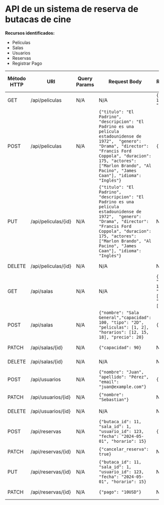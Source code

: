 # API de un sistema de reserva de butacas de cine

**Recursos identificados:**
- Películas
- Salas
- Usuarios
- Reservas
- Registrar Pago


| Método HTTP | URI            | Query Params | Request Body | Response Body    | Códigos HTTP de respuesta |
|-------------|----------------|--------------|--------------|------------------|-------------------------|
| GET        | /api/peliculas | N/A          | N/A | ``{"pelicula_id": 1, "titulo": "Sala 1"}`` | 200, 400, 500 |
| POST        | /api/peliculas    | N/A          | ``{"titulo": "El Padrino", "descripcion": "El Padrino es una película estadounidense de 1972",  "genero": "Drama", "director": "Francis Ford Coppola", "duracion": 175, "actores": ["Marlon Brando", "Al Pacino", "James Caan"], "idioma": "Inglés"}`` | ``{"id": 123}`` | 201, 400, 500 |
| PUT        | /api/peliculas/{id}   | N/A          | ``{"titulo": "El Padrino", "descripcion": "El Padrino es una película estadounidense de 1972",  "genero": "Drama", "director": "Francis Ford Coppola", "duracion": 175, "actores": ["Marlon Brando", "Al Pacino", "James Caan"], "idioma": "Inglés"}`` | N/A | 200, 400, 404, 500 |
| DELETE        | /api/peliculas/{id}    | N/A          | N/A | N/A | 204, 404, 500 |
| GET        | /api/salas | N/A          | N/A | ``{"sala_id": 1, "nombre": "Sala 1", "pelicual_id": [1, 2], "horarios": [12, 15, 18]}`` | 200, 400, 500 |
| POST        | /api/salas    | N/A          | ``{"nombre": "Sala General","capacidad": 100, "tipo": "2D", "peliculas": [1, 2], "horarios": [12, 15, 18], "precio": 20}`` | ``{"id": 123}`` | 201, 400, 500 |
| PATCH        | /api/salas/{id}    | N/A          | ``{"capacidad": 90}`` | N/A | 200, 400, 404, 500 |
| DELETE        | /api/salas/{id}    | N/A          | N/A | N/A | 204, 404, 500 |
| POST        | /api/usuarios    | N/A          | ``{"nombre": "Juan", "apellido": "Pérez", "email": "juan@example.com"}`` | ``{"id": 123}`` | 201, 400, 500 |
| PATCH        | /api/usuarios/{id}    | N/A          | ``{"nombre": "Sebastian"}`` | N/A | 200, 400, 404, 500 |
| DELETE        | /api/usuarios/{id}    | N/A          | N/A | N/A | 204, 404, 500 |
| POST        | /api/reservas    | N/A          | ``{"butaca_id": 11, "sala_id": 1, "usuario_id": 123, "fecha": "2024-05-01", "horario": 15}`` | ``{"id": 123}`` | 201, 400, 500 |
| PATCH        | /api/reservas/{id}    | N/A | ``{"cancelar_reserva": true}`` | N/A | 200, 400, 500 |
| PUT        | /api/reservas/{id}   | N/A          | ``{"butaca_id": 11, "sala_id": 1, "usuario_id": 123, "fecha": "2024-05-01", "horario": 15}`` | N/A | 200, 400, 404, 500 |
| PATCH        | /api/reservas/{id}    | N/A          | ``{"pago": "10USD"}`` | N/A | 200, 400, 500 |